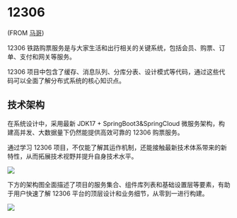 # 12306

(FROM [马哥](https://nageoffer.com/))

12306 铁路购票服务是与大家生活和出行相关的关键系统，包括会员、购票、订单、支付和网关等服务。

12306 项目中包含了缓存、消息队列、分库分表、设计模式等代码，通过这些代码可以全面了解分布式系统的核心知识点。


## 技术架构

在系统设计中，采用最新 JDK17 + SpringBoot3&SpringCloud 微服务架构，构建高并发、大数据量下仍然能提供高效可靠的 12306 购票服务。

通过学习 12306 项目，不仅能了解其运作机制，还能接触最新技术体系带来的新特性，从而拓展技术视野并提升自身技术水平。

![](https://oss.open8gu.com/1676637853202-c2af9e93-fe03-4c01-9fed-20ca07263476.png)

下方的架构图全面描述了项目的服务集合、组件库列表和基础设置层等要素，有助于用户快速了解 12306 平台的顶层设计和业务细节，从零到一进行构建。

![](https://oss.open8gu.com/image-20230802104007774.png)
